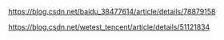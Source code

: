 





https://blog.csdn.net/baidu_38477614/article/details/78879158



https://blog.csdn.net/wetest_tencent/article/details/51121834